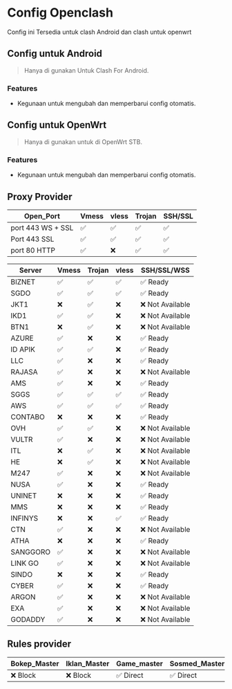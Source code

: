 # Config Openclash
Config ini Tersedia untuk clash Android dan clash untuk openwrt

## Config untuk Android
> Hanya di gunakan Untuk Clash For Android.

### Features
- Kegunaan untuk mengubah dan memperbarui config otomatis.

## Config untuk OpenWrt
> Hanya di gunakan untuk di OpenWrt STB.

### Features
- Kegunaan untuk mengubah dan memperbarui config otomatis.

## Proxy Provider 
| Open_Port | Vmess | vless | Trojan | SSH/SSL |
| --- | --- | --- | --- | --- |
| port 443 WS + SSL | ✅ | ✅ | ✅ | ✅ |
| Port 443 SSL | ✅ | ✅ | ✅ | ✅ |
 | port 80 HTTP | ✅ | ❌ | ✅ | ✅ |

| Server | Vmess | Trojan | vless | SSH/SSL/WSS |
| --- | --- | --- | --- | --- |
| BIZNET | ✅ | ✅ | ✅ | ✅ Ready |
| SGDO | ✅ | ✅ | ✅ | ✅ Ready |
| JKT1 | ❌ | ✅ | ❌ | ❌ Not Available |
| IKD1 | ✅ | ✅ | ❌ | ❌ Not Available |
| BTN1 | ❌ | ✅ | ❌ | ❌ Not Available |
| AZURE | ✅ | ❌ | ❌ | ✅ Ready |
| ID APIK | ✅ | ✅ | ❌ | ✅ Ready|
| LLC | ✅ | ❌ | ❌ | ✅ Ready |
| RAJASA | ✅ | ❌ | ❌ | ❌ Not Available |
| AMS | ✅ | ❌ | ❌ | ✅ Ready|
| SGGS | ✅ | ✅ | ✅ | ✅ Ready |
| AWS | ✅ | ✅ | ✅ | ✅ Ready |
| CONTABO | ❌ | ❌ | ❌ | ✅ Ready |
| OVH | ✅ | ✅ | ❌ | ❌ Not Available |
| VULTR | ✅ | ❌ | ❌ | ❌ Not Available |
| ITL | ❌ | ✅ | ❌ | ❌ Not Available |
| HE | ❌ | ✅ | ❌ | ❌ Not Available |
| M247 | ✅ | ❌ | ❌ | ❌ Not Available |
| NUSA | ✅ | ❌ | ❌ | ✅ Ready |
| UNINET | ❌ | ❌ | ❌ | ✅ Ready |
| MMS | ❌ | ❌ | ❌ | ✅ Ready |
| INFINYS | ❌ | ❌ | ✅ | ✅ Ready |
| CTN | ✅ | ❌ | ❌ | ❌ Not Available |
| ATHA | ❌ | ❌ | ❌ | ✅ Ready |
| SANGGORO | ✅ | ❌ | ❌ | ❌ Not Available |
| LINK GO | ✅ | ❌ | ❌ | ❌ Not Available |
| SINDO | ❌ | ❌ | ❌ | ✅ Ready |
| CYBER | ✅ | ❌ | ❌ | ✅ Ready |
| ARGON | ✅ | ❌ | ❌ | ❌ Not Available |
| EXA | ✅ | ❌ | ❌ | ❌ Not Available |
| GODADDY | ✅ | ❌ | ❌ | ❌ Not Available |

## Rules provider

| Bokep_Master | Iklan_Master | Game_master | Sosmed_Master | Streming_Master |
| --- | --- | --- | --- | --- |
| ❌ Block | ❌ Block | ✅ Direct | ✅ Direct | ✅ Direct |
